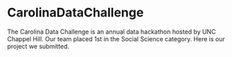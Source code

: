 # CarolinaDataChallenge
The Carolina Data Challenge is an annual data hackathon hosted by UNC Chappel Hill. Our team placed 1st in the Social Science category. Here is our project we submitted.
